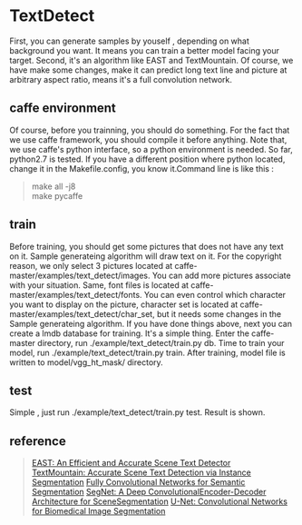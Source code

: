 # TextDetect

First, you can generate samples by youself , depending on what background you want. It means you can train a better model facing your target. Second, it's an algorithm like EAST and TextMountain. Of course, we have make some changes, make it can predict long text line and picture at arbitrary aspect ratio, means it's a full convolution network.

## caffe environment

Of course, before you trainning, you should do something. For the fact that we use caffe framework, you should compile it before anything. Note that, we use caffe's python interface, so a python environment is needed. So far, python2.7 is tested. If you have a different position where python located, change it in the Makefile.config, you know it.Command line is like this :
> make all -j8<br>
> make pycaffe<br>

## train

Before training, you should get some pictures that does not have any text on it. Sample generateing algorithm will draw text on it. For the copyright reason, we only select 3 pictures located at caffe-master/examples/text_detect/images. You can add more pictures associate with your situation. Same, font files is located at caffe-master/examples/text_detect/fonts. You can even control which character you want to display on the picture, character set is located at caffe-master/examples/text_detect/char_set, but it needs some changes in the Sample generateing algorithm. If you have done things above, next you can create a lmdb database for training. It's a simple thing. Enter the caffe-master directory, run ./example/text_detect/train.py db. Time to train your model, run ./example/text_detect/train.py train. After training, model file is written to model/vgg_ht_mask/ directory.

## test 
Simple , just run ./example/text_detect/train.py test. Result is shown.

## reference
> [EAST: An Efficient and Accurate Scene Text Detector](https://arxiv.org/abs/1704.03155v2)<br/>
> [TextMountain: Accurate Scene Text Detection via Instance Segmentation](https://arxiv.org/abs/1811.12786)
> [Fully Convolutional Networks for Semantic Segmentation](https://arxiv.org/abs/1411.4038)
> [SegNet: A Deep ConvolutionalEncoder-Decoder Architecture for SceneSegmentation](http://mi.eng.cam.ac.uk/~cipolla/archive/Publications/inproceedings/2016-PAMI-SegNet.pdf)
> [U-Net: Convolutional Networks for Biomedical Image Segmentation](https://link.springer.com/chapter/10.1007/978-3-319-24574-4_28?utm_medium=affiliate&utm_source=commission_junction_authors&utm_campaign=3_nsn6445_deeplink_PID5835937&utm_content=deeplink)

